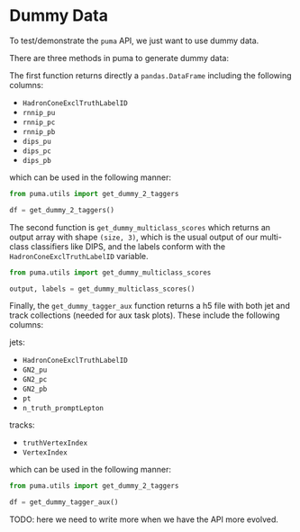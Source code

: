 # Dummy Data

To test/demonstrate the `puma` API, we just want to use dummy data.

There are three methods in puma to generate dummy data:

The first function returns directly a `pandas.DataFrame` including the following columns:

- `HadronConeExclTruthLabelID`
- `rnnip_pu`
- `rnnip_pc`
- `rnnip_pb`
- `dips_pu`
- `dips_pc`
- `dips_pb`

which can be used in the following manner:

```python
from puma.utils import get_dummy_2_taggers

df = get_dummy_2_taggers()

```

The second function is `get_dummy_multiclass_scores` which returns an output array
with shape `(size, 3)`, which is the usual output of our multi-class classifiers like
DIPS, and the labels conform with the `HadronConeExclTruthLabelID` variable.

```python
from puma.utils import get_dummy_multiclass_scores

output, labels = get_dummy_multiclass_scores()
```

Finally, the `get_dummy_tagger_aux` function returns a h5 file with both jet and
track collections (needed for aux task plots). These include the following columns:

jets:
- `HadronConeExclTruthLabelID`
- `GN2_pu`
- `GN2_pc`
- `GN2_pb`
- `pt`
- `n_truth_promptLepton`

tracks:
- `truthVertexIndex`
- `VertexIndex`

which can be used in the following manner:

```python
from puma.utils import get_dummy_2_taggers

df = get_dummy_tagger_aux()

```

TODO: here we need to write more when we have the API more evolved.
